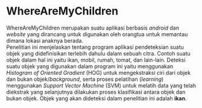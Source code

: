 # WhereAreMyChildren
WhereAreMyChildren merupakan suatu aplikasi berbasis *android* dan *website* yang dirancang untuk digunakan oleh orangtua untuk memantau dimana lokasi anaknya berada.  
Penelitian ini menjelaskan tentang program aplikasi pendeteksian suatu objek yang didefinisikan terlebih dahulu dalam sebuah citra. Contoh suatu objek dalam hal ini yaitu ikan, mobil, rumah, tomat, dan lain-lain. Deteksi suatu objek yang digunakan dalam program ini yaitu menggunakan *Histogram of Oriented Gradient* (HOG) untuk mengekstraksi ciri dari objek dan bukan objek/*background*, serta proses pelatihan (*learning*) menggunakan *Support Vector Machine* (SVM) untuk melatih data yang telah diekstrak yang selanjutnya dilakukan proses klasifikasi antara objek dan bukan objek. Objek yang akan dideteksi dalam penelitian ini adalah **ikan**.
